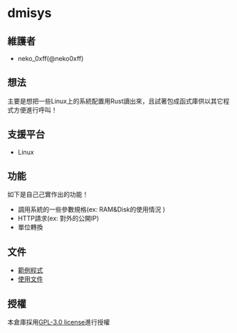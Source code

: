 # dmisys

## 維護者
- neko_0xff(@neko0xff)

## 想法
主要是想把一些Linux上的系統配置用Rust讀出來，且試著包成函式庫供以其它程式方便進行呼叫！

## 支援平台
- Linux

## 功能
如下是自己己實作出的功能！

- 調用系統的一些參數規格(ex: RAM&Disk的使用情況 )
- HTTP請求(ex: 對外的公開IP)
- 單位轉換

## 文件
- [範例程式](./example/)
- [使用文件](./doc/README.md)

## 授權
本倉庫採用[GPL-3.0 license](./LICENSE)進行授權